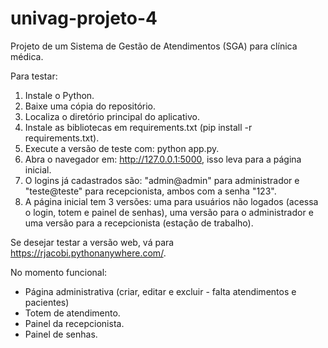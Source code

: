 # univag-projeto-4

Projeto de um Sistema de Gestão de Atendimentos (SGA) para clínica médica.

Para testar:
1. Instale o Python.
2. Baixe uma cópia do repositório.
3. Localiza o diretório principal do aplicativo.
4. Instale as bibliotecas em requirements.txt (pip install -r requirements.txt).
5. Execute a versão de teste com: python app.py.
6. Abra o navegador em: http://127.0.0.1:5000, isso leva para a página inicial.
7. O logins já cadastrados são: "admin@admin" para administrador e "teste@teste" para recepcionista, ambos com a senha "123".
9. A página inicial tem 3 versões: uma para usuários não logados (acessa o login, totem e painel de senhas), uma versão para o administrador e uma versão para a recepcionista (estação de trabalho).

Se desejar testar a versão web, vá para https://rjacobi.pythonanywhere.com/.

No momento funcional:
- Página administrativa (criar, editar e excluir - falta atendimentos e pacientes)
- Totem de atendimento.
- Painel da recepcionista.
- Painel de senhas.

